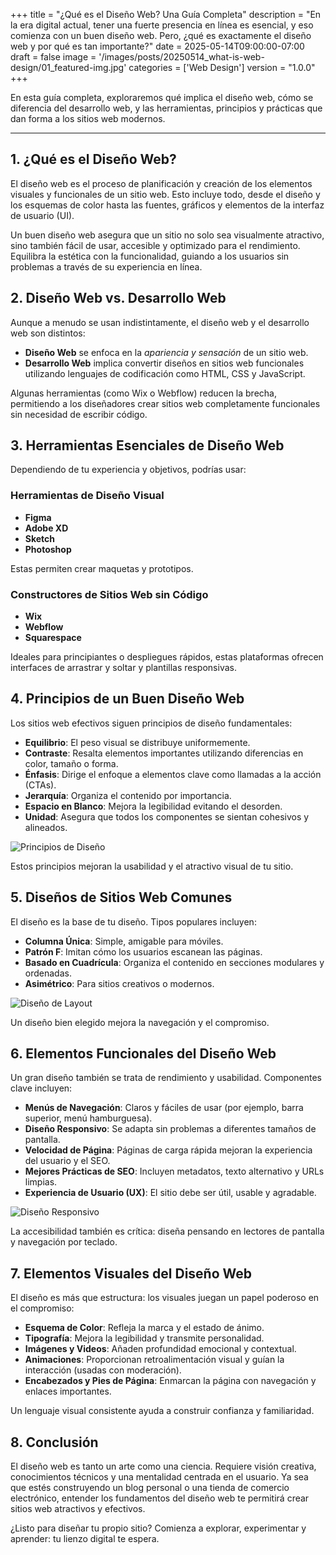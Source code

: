 +++
title = "¿Qué es el Diseño Web? Una Guía Completa"
description = "En la era digital actual, tener una fuerte presencia en línea es esencial, y eso comienza con un buen diseño web. Pero, ¿qué es exactamente el diseño web y por qué es tan importante?"
date = 2025-05-14T09:00:00-07:00
draft = false
image = '/images/posts/20250514_what-is-web-design/01_featured-img.jpg'
categories = ['Web Design']
version = "1.0.0"
+++

En esta guía completa, exploraremos qué implica el diseño web, cómo se diferencia del desarrollo web, y las herramientas, principios y prácticas que dan forma a los sitios web modernos.

---

## 1. ¿Qué es el Diseño Web?

El diseño web es el proceso de planificación y creación de los elementos visuales y funcionales de un sitio web. Esto incluye todo, desde el diseño y los esquemas de color hasta las fuentes, gráficos y elementos de la interfaz de usuario (UI).

Un buen diseño web asegura que un sitio no solo sea visualmente atractivo, sino también fácil de usar, accesible y optimizado para el rendimiento. Equilibra la estética con la funcionalidad, guiando a los usuarios sin problemas a través de su experiencia en línea.

## 2. Diseño Web vs. Desarrollo Web

Aunque a menudo se usan indistintamente, el diseño web y el desarrollo web son distintos:

- **Diseño Web** se enfoca en la *apariencia y sensación* de un sitio web.
- **Desarrollo Web** implica convertir diseños en sitios web funcionales utilizando lenguajes de codificación como HTML, CSS y JavaScript.

Algunas herramientas (como Wix o Webflow) reducen la brecha, permitiendo a los diseñadores crear sitios web completamente funcionales sin necesidad de escribir código.

## 3. Herramientas Esenciales de Diseño Web

Dependiendo de tu experiencia y objetivos, podrías usar:

### Herramientas de Diseño Visual
- **Figma**
- **Adobe XD**
- **Sketch**
- **Photoshop**

Estas permiten crear maquetas y prototipos.

### Constructores de Sitios Web sin Código
- **Wix**
- **Webflow**
- **Squarespace**

Ideales para principiantes o despliegues rápidos, estas plataformas ofrecen interfaces de arrastrar y soltar y plantillas responsivas.

## 4. Principios de un Buen Diseño Web

Los sitios web efectivos siguen principios de diseño fundamentales:

- **Equilibrio**: El peso visual se distribuye uniformemente.
- **Contraste**: Resalta elementos importantes utilizando diferencias en color, tamaño o forma.
- **Énfasis**: Dirige el enfoque a elementos clave como llamadas a la acción (CTAs).
- **Jerarquía**: Organiza el contenido por importancia.
- **Espacio en Blanco**: Mejora la legibilidad evitando el desorden.
- **Unidad**: Asegura que todos los componentes se sientan cohesivos y alineados.

![Principios de Diseño](/images/posts/20250514_what-is-web-design/02_principles-design.jpg "Principios de Diseño")

Estos principios mejoran la usabilidad y el atractivo visual de tu sitio.

## 5. Diseños de Sitios Web Comunes

El diseño es la base de tu diseño. Tipos populares incluyen:

- **Columna Única**: Simple, amigable para móviles.
- **Patrón F**: Imitan cómo los usuarios escanean las páginas.
- **Basado en Cuadrícula**: Organiza el contenido en secciones modulares y ordenadas.
- **Asimétrico**: Para sitios creativos o modernos.

![Diseño de Layout](/images/posts/20250514_what-is-web-design/03_design-layout.jpg "Diseño de Layout")

Un diseño bien elegido mejora la navegación y el compromiso.

## 6. Elementos Funcionales del Diseño Web

Un gran diseño también se trata de rendimiento y usabilidad. Componentes clave incluyen:

- **Menús de Navegación**: Claros y fáciles de usar (por ejemplo, barra superior, menú hamburguesa).
- **Diseño Responsivo**: Se adapta sin problemas a diferentes tamaños de pantalla.
- **Velocidad de Página**: Páginas de carga rápida mejoran la experiencia del usuario y el SEO.
- **Mejores Prácticas de SEO**: Incluyen metadatos, texto alternativo y URLs limpias.
- **Experiencia de Usuario (UX)**: El sitio debe ser útil, usable y agradable.

![Diseño Responsivo](/images/posts/20250514_what-is-web-design/04_responsive.jpg "Diseño Responsivo")

La accesibilidad también es crítica: diseña pensando en lectores de pantalla y navegación por teclado.

## 7. Elementos Visuales del Diseño Web

El diseño es más que estructura: los visuales juegan un papel poderoso en el compromiso:

- **Esquema de Color**: Refleja la marca y el estado de ánimo.
- **Tipografía**: Mejora la legibilidad y transmite personalidad.
- **Imágenes y Videos**: Añaden profundidad emocional y contextual.
- **Animaciones**: Proporcionan retroalimentación visual y guían la interacción (usadas con moderación).
- **Encabezados y Pies de Página**: Enmarcan la página con navegación y enlaces importantes.

Un lenguaje visual consistente ayuda a construir confianza y familiaridad.

## 8. Conclusión

El diseño web es tanto un arte como una ciencia. Requiere visión creativa, conocimientos técnicos y una mentalidad centrada en el usuario. Ya sea que estés construyendo un blog personal o una tienda de comercio electrónico, entender los fundamentos del diseño web te permitirá crear sitios web atractivos y efectivos.

¿Listo para diseñar tu propio sitio? Comienza a explorar, experimentar y aprender: tu lienzo digital te espera.
